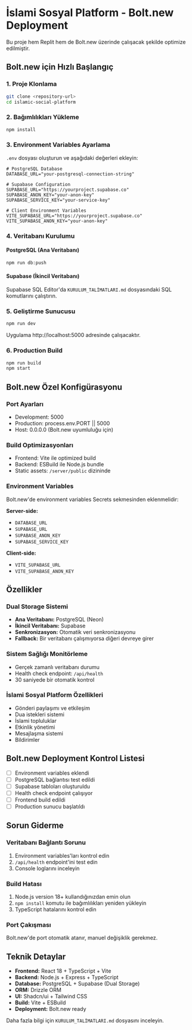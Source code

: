 # İslami Sosyal Platform - Bolt.new Deployment

Bu proje hem Replit hem de Bolt.new üzerinde çalışacak şekilde optimize edilmiştir.

## Bolt.new için Hızlı Başlangıç

### 1. Proje Klonlama
```bash
git clone <repository-url>
cd islamic-social-platform
```

### 2. Bağımlılıkları Yükleme
```bash
npm install
```

### 3. Environment Variables Ayarlama

`.env` dosyası oluşturun ve aşağıdaki değerleri ekleyin:

```env
# PostgreSQL Database
DATABASE_URL="your-postgresql-connection-string"

# Supabase Configuration
SUPABASE_URL="https://yourproject.supabase.co"
SUPABASE_ANON_KEY="your-anon-key"
SUPABASE_SERVICE_KEY="your-service-key"

# Client Environment Variables
VITE_SUPABASE_URL="https://yourproject.supabase.co"
VITE_SUPABASE_ANON_KEY="your-anon-key"
```

### 4. Veritabanı Kurulumu

#### PostgreSQL (Ana Veritabanı)
```bash
npm run db:push
```

#### Supabase (İkincil Veritabanı)
Supabase SQL Editor'da `KURULUM_TALİMATLARI.md` dosyasındaki SQL komutlarını çalıştırın.

### 5. Geliştirme Sunucusu
```bash
npm run dev
```

Uygulama http://localhost:5000 adresinde çalışacaktır.

### 6. Production Build
```bash
npm run build
npm start
```

## Bolt.new Özel Konfigürasyonu

### Port Ayarları
- Development: 5000
- Production: process.env.PORT || 5000
- Host: 0.0.0.0 (Bolt.new uyumluluğu için)

### Build Optimizasyonları
- Frontend: Vite ile optimized build
- Backend: ESBuild ile Node.js bundle
- Static assets: `/server/public` dizininde

### Environment Variables
Bolt.new'de environment variables Secrets sekmesinden eklenmelidir:

**Server-side:**
- `DATABASE_URL`
- `SUPABASE_URL`
- `SUPABASE_ANON_KEY`
- `SUPABASE_SERVICE_KEY`

**Client-side:**
- `VITE_SUPABASE_URL`
- `VITE_SUPABASE_ANON_KEY`

## Özellikler

### Dual Storage Sistemi
- **Ana Veritabanı:** PostgreSQL (Neon)
- **İkincil Veritabanı:** Supabase
- **Senkronizasyon:** Otomatik veri senkronizasyonu
- **Fallback:** Bir veritabanı çalışmıyorsa diğeri devreye girer

### Sistem Sağlığı Monitörleme
- Gerçek zamanlı veritabanı durumu
- Health check endpoint: `/api/health`
- 30 saniyede bir otomatik kontrol

### İslami Sosyal Platform Özellikleri
- Gönderi paylaşımı ve etkileşim
- Dua istekleri sistemi
- İslami topluluklar
- Etkinlik yönetimi
- Mesajlaşma sistemi
- Bildirimler

## Bolt.new Deployment Kontrol Listesi

- [ ] Environment variables eklendi
- [ ] PostgreSQL bağlantısı test edildi
- [ ] Supabase tabloları oluşturuldu
- [ ] Health check endpoint çalışıyor
- [ ] Frontend build edildi
- [ ] Production sunucu başlatıldı

## Sorun Giderme

### Veritabanı Bağlantı Sorunu
1. Environment variables'ları kontrol edin
2. `/api/health` endpoint'ini test edin
3. Console loglarını inceleyin

### Build Hatası
1. Node.js version 18+ kullandığınızdan emin olun
2. `npm install` komutu ile bağımlılıkları yeniden yükleyin
3. TypeScript hatalarını kontrol edin

### Port Çakışması
Bolt.new'de port otomatik atanır, manuel değişiklik gerekmez.

## Teknik Detaylar

- **Frontend:** React 18 + TypeScript + Vite
- **Backend:** Node.js + Express + TypeScript
- **Database:** PostgreSQL + Supabase (Dual Storage)
- **ORM:** Drizzle ORM
- **UI:** Shadcn/ui + Tailwind CSS
- **Build:** Vite + ESBuild
- **Deployment:** Bolt.new ready

Daha fazla bilgi için `KURULUM_TALİMATLARI.md` dosyasını inceleyin.